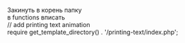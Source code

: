 Закинуть в корень папку 
</br>
в functions вписать
</br>
// add printing text animation</br>
require get_template_directory() . '/printing-text/index.php'; 